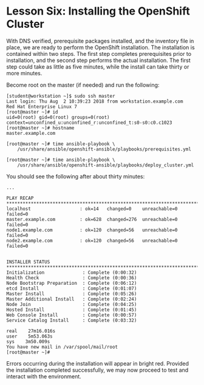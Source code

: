 # Lesson Six: Installing the OpenShift Cluster

With DNS verified, prerequisite packages installed, and the inventory file in place, we are ready to perform the OpenShift installation. The installation is contained within two steps. The first step completes prerequisites prior to installation, and the second step performs the actual installation. The first step could take as little as five minutes, while the install can take thirty or more minutes.

Become root on the master (if needed) and run the following:
```
[student@workstation ~]$ sudo ssh master
Last login: Thu Aug  2 10:39:23 2018 from workstation.example.com
Red Hat Enterprise Linux 7
[root@master ~]# id
uid=0(root) gid=0(root) groups=0(root) context=unconfined_u:unconfined_r:unconfined_t:s0-s0:c0.c1023
[root@master ~]# hostname
master.example.com

[root@master ~]# time ansible-playbook \
    /usr/share/ansible/openshift-ansible/playbooks/prerequisites.yml

[root@master ~]# time ansible-playbook \
    /usr/share/ansible/openshift-ansible/playbooks/deploy_cluster.yml
```
You should see the following after about thirty minutes:
```
...

PLAY RECAP ***********************************************************************************************************************************************************************************************************************************************************************
localhost                  : ok=14   changed=0    unreachable=0    failed=0   
master.example.com         : ok=628  changed=276  unreachable=0    failed=0   
node1.example.com          : ok=120  changed=56   unreachable=0    failed=0   
node2.example.com          : ok=120  changed=56   unreachable=0    failed=0   


INSTALLER STATUS *****************************************************************************************************************************************************************************************************************************************************************
Initialization              : Complete (0:00:32)
Health Check                : Complete (0:00:36)
Node Bootstrap Preparation  : Complete (0:06:12)
etcd Install                : Complete (0:01:07)
Master Install              : Complete (0:05:26)
Master Additional Install   : Complete (0:02:24)
Node Join                   : Complete (0:04:25)
Hosted Install              : Complete (0:01:45)
Web Console Install         : Complete (0:00:57)
Service Catalog Install     : Complete (0:03:32)

real    27m16.016s
user    5m53.063s
sys    3m50.009s
You have new mail in /var/spool/mail/root
[root@master ~]#
```
Errors occurring during the installation will appear in bright red. Provided the installation completed successfully, we may now proceed to test and interact with the environment.
